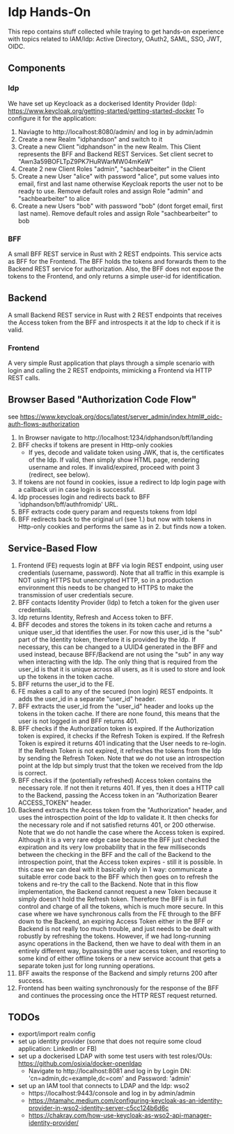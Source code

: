 # Idp Hands-On

This repo contains stuff collected while traying to get hands-on experience with topics related to IAM/Idp: Active Directory, OAuth2, SAML, SSO, JWT, OIDC.

## Components

### Idp

We have set up Keycloack as a dockerised Identity Provider (Idp): https://www.keycloak.org/getting-started/getting-started-docker
To configure it for the application:
1. Naviagte to http://localhost:8080/admin/ and log in by admin/admin
2. Create a new Realm "idphandson" and switch to it
3. Create a new Client "idphandson" in the new Realm. This Client represents the BFF and Backend REST Services. Set client secret to "Awn3a59BOFLTpZ9PK7HuRWarMW04mKeW"
4. Create 2 new Client Roles "admin", "sachbearbeiter" in the Client
5. Create a new User "alice" with password "alice", put some values into email, first and last name otherwise Keycloak reports the user not to be ready to use. Remove default roles and assign Role "admin" and "sachbearbeiter" to alice
6. Create a new Users "bob" with password "bob" (dont forget email, first last name). Remove default roles and assign Role "sachbearbeiter" to bob

### BFF
A small BFF REST service in Rust with 2 REST endpoints. This service acts as BFF for the Frontend. The BFF holds the tokens and forwards them to the Backend REST service for authorization. Also, the BFF does not expose the tokens to the Frontend, and only returns a simple user-id for identification.

## Backend
A small Backend REST service in Rust with 2 REST endpoints that receives the Access token from the BFF and introspects it at the Idp to check if it is valid.

### Frontend
A very simple Rust application that plays through a simple scenario with login and calling the 2 REST endpoints, mimicking a Frontend via HTTP REST calls.

## Browser Based "Authorization Code Flow" 

see https://www.keycloak.org/docs/latest/server_admin/index.html#_oidc-auth-flows-authorization

1. In Browser navigate to http://localhost:1234/idphandson/bff/landing
2. BFF checks if tokens are present in Http-only cookies
    - If yes, decode and validate token using JWK, that is, the certificates of the Idp. If valid, then simply show HTML page, rendering username and roles. If invalid/expired, proceed with point 3 (redirect, see below).
3. If tokens are not found in cookies, issue a redirect to Idp login page with a callback uri in case login is successful.
4. Idp processes login and redirects back to BFF 'idphandson/bff/authfromidp' URL.
5. BFF extracts code query param and requests tokens from Idpl
6. BFF redirects back to the original url (see 1.) but now with tokens in Http-only cookies and performs the same as in 2. but finds now a token.


## Service-Based Flow

1. Frontend (FE) requests login at BFF via login REST endpoint, using user credentials (username, password). Note that all traffic in this example is NOT using HTTPS but unencrypted HTTP, so in a production environment this needs to be changed to HTTPS to make the transmission of user credentials secure.
2. BFF contacts Identity Provider (Idp) to fetch a token for the given user credentials.
3. Idp returns Identity, Refresh and Access token to BFF.
4. BFF decodes and stores the tokens in its token cache and returns a unique user_id that identifies the user. For now this user_id is the "sub" part of the Identity token, therefore it is provided by the Idp. If necessary, this can be changed to a UUID4 generated in the BFF and used instead, because BFF/Backend are not using the "sub" in any way when interacting with the Idp. The only thing that is required from the user_id is that it is unique across all users, as it is used to store and look up the tokens in the token cache.
5. BFF returns the user_id to the FE.
6. FE makes a call to any of the secured (non login) REST endpoints. It adds the user_id in a separate "user_id" header.
7. BFF extracts the user_id from the "user_id" header and looks up the tokens in the token cache. If there are none found, this means that the user is not logged in and BFF returns 401.
8. BFF checks if the Authorization token is expired. If the Authorization token is expired, it checks if the Refresh Token is expired. If the Refresh Token is expired it returns 401 indicating that the User needs to re-login. If the Refresh Token is not expired, it refreshes the tokens from the Idp by sending the Refresh Token. Note that we do not use an introspection point at the Idp but simply trust that the token we received from the Idp is correct.
9. BFF checks if the (potentially refreshed) Access token contains the necessary role. If not then it returns 401. If yes, then it does a HTTP call to the Backend, passing the Access token in an "Authorization Bearer ACCESS_TOKEN" header.
10. Backend extracts the Access token from the "Authorization" header, and uses the introspection point of the Idp to validate it. It then checks for the necessary role and if not satisfied returns 401, or 200 otherwise. Note that we do not handle the case where the Access token is expired. Although it is a very rare edge case because the BFF just checked the expiration and its very low probability that in the few milliseconds between the checking in the BFF and the call of the Backend to the introspection point, that the Access token expires - still it is possible. In this case we can deal with it basically only in 1 way: communicate a suitable error code back to the BFF which then goes on to refresh the tokens and re-try the call to the Backend. Note that in this flow implementation, the Backend cannot request a new Token because it simply doesn't hold the Refresh token. Therefore the BFF is in full control and charge of all the tokens, which is much more secure. In this case where we have synchronous calls from the FE through to the BFF down to the Backend, an expiring Access Token either in the BFF or Backend is not really too much trouble, and just needs to be dealt with robustly by refreshing the tokens. However, if we had long-running async operations in the Backend, then we have to deal with them in an entirely different way, bypassing the user access token, and resorting to some kind of either offline tokens or a new service account that gets a separate token just for long running operations.
11. BFF awaits the response of the Backend and simply returns 200 after success.
12. Frontend has been waiting synchronously for the response of the BFF and continues the processing once the HTTP REST request returned.

## TODOs

- export/import realm config
- set up identity provider (some that does not require some cloud application: LinkedIn or FB)
- set up a dockerised LDAP with some test users with test roles/OUs: https://github.com/osixia/docker-openldap 
    - Navigate to http://localhost:8081 and log in by Login DN: 'cn=admin,dc=example,dc=com' and Password: 'admin'
- set up an IAM tool that connects to LDAP and the Idp: wso2
    - https://localhost:9443/console and log in by admin/admin
    - https://htamahc.medium.com/configuring-keycloak-as-an-identity-provider-in-wso2-identity-server-c5cc124b6d6c
    - https://chakray.com/how-use-keycloak-as-wso2-api-manager-identity-provider/
